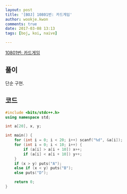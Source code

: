 ```yaml
---
layout: post
title: '[BOJ] 10801번: 카드게임'
author: wookje.kwon
comments: true
date: 2017-03-08 13:13
tags: [boj, koi, naive]

---
```


[10801번: 카드게임](https://www.acmicpc.net/problem/10801)

## 풀이

단순 구현.  

## 코드

```cpp
#include <bits/stdc++.h>
using namespace std;

int a[20], x, y;

int main() {
	for (int i = 0; i < 20; i++) scanf("%d", &a[i]);
	for (int i = 0; i < 10; i++) {
		if (a[i] > a[i + 10]) x++;
		if (a[i] < a[i + 10]) y++;
	}
	if (x > y) puts("A");
	else if (x < y) puts("B");
	else puts("D");

	return 0;
}
```